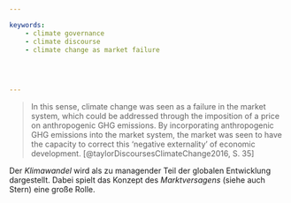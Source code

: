 ```yaml
---

keywords:
    - climate governance
    - climate discourse
    - climate change as market failure
   

    

---
```


> In this sense, climate change was seen as a failure in the market system, which could be addressed through the imposition of a price on anthropogenic GHG emissions. By incorporating anthropogenic GHG emissions into the market system, the market was seen to have the capacity to correct this ‘negative externality’ of economic development. [@taylorDiscoursesClimateChange2016, S. 35]

Der *Klimawandel* wird als zu managender Teil der globalen Entwicklung dargestellt. Dabei spielt das Konzept des *Marktversagens* (siehe auch Stern) eine große Rolle. 
